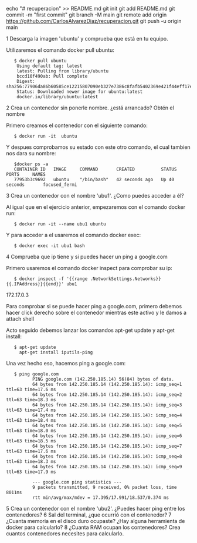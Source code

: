 echo "# recuperacion" >> README.md
git init
git add README.md
git commit -m "first commit"
git branch -M main
git remote add origin https://github.com/CarlosAlvarezDiaz/recuperacion.git
git push -u origin main

1 Descarga la imagen 'ubuntu' y comprueba que está en tu equipo.

Utilizaremos el comando docker pull ubuntu:

       $ docker pull ubuntu
        Using default tag: latest
        latest: Pulling from library/ubuntu
        bccd10f490ab: Pull complete
        Digest: sha256:77906da86b60585ce12215807090eb327e7386c8fafb5402369e421f44eff17e
        Status: Downloaded newer image for ubuntu:latest
        docker.io/library/ubuntu:latest
        
2 Crea un contenedor sin ponerle nombre. ¿está arrancado? Obtén el nombre

Primero creamos el contenedor con el siguiente comando:

       $ docker run -it  ubuntu

Y despues comprobamos su estado con este otro comando, el cual tambien nos dara su nombre:

       $docker ps -a
       CONTAINER ID   IMAGE     COMMAND       CREATED          STATUS          PORTS     NAMES
       77953b3c9692   ubuntu    "/bin/bash"   42 seconds ago   Up 40 seconds       focused_fermi
       
3 Crea un contenedor con el nombre 'ubu1'. ¿Como puedes acceder a él?

Al igual que en el ejercicio anterior, empezaremos con el comando docker run:
       
       $ docker run -it --name ubu1 ubuntu

Y para acceder a el usaremos el comando docker exec:

       $ docker exec -it ubu1 bash

4 Comprueba que ip tiene y si puedes hacer un ping a google.com

Primero usaremos el comando docker inspect para comprobar su ip:

       $ docker inspect -f '{{range .NetworkSettings.Networks}}{{.IPAddress}}{{end}}' ubu1
172.17.0.3

Para comprobar si se puede hacer ping a google.com, primero debemos hacer click derecho sobre el contenedor mientras este activo y le damos a attach shell

Acto seguido debemos lanzar los comandos apt-get update y apt-get install:

       $ apt-get update
         apt-get install iputils-ping

Una vez hecho eso, hacemos ping a google.com:

       $ ping google.com
              PING google.com (142.250.185.14) 56(84) bytes of data.
              64 bytes from 142.250.185.14 (142.250.185.14): icmp_seq=1 ttl=63 time=17.6 ms
              64 bytes from 142.250.185.14 (142.250.185.14): icmp_seq=2 ttl=63 time=18.3 ms
              64 bytes from 142.250.185.14 (142.250.185.14): icmp_seq=3 ttl=63 time=17.4 ms
              64 bytes from 142.250.185.14 (142.250.185.14): icmp_seq=4 ttl=63 time=18.4 ms
              64 bytes from 142.250.185.14 (142.250.185.14): icmp_seq=5 ttl=63 time=18.0 ms
              64 bytes from 142.250.185.14 (142.250.185.14): icmp_seq=6 ttl=63 time=18.5 ms
              64 bytes from 142.250.185.14 (142.250.185.14): icmp_seq=7 ttl=63 time=17.6 ms
              64 bytes from 142.250.185.14 (142.250.185.14): icmp_seq=8 ttl=63 time=18.3 ms
              64 bytes from 142.250.185.14 (142.250.185.14): icmp_seq=9 ttl=63 time=17.9 ms

              --- google.com ping statistics ---
              9 packets transmitted, 9 received, 0% packet loss, time 8011ms
              rtt min/avg/max/mdev = 17.395/17.991/18.537/0.374 ms
              
5 Crea un contenedor con el nombre 'ubu2'. ¿Puedes hacer ping entre los contenedores?
6 Sal del terminal, ¿que ocurrió con el contenedor?
7 ¿Cuanta memoria en el disco duro ocupaste? ¿Hay alguna herramienta de docker para calcularlo?
8 ¿Cuanta RAM ocupan los contenedores? Crea cuantos contenedores necesites para calcularlo.
